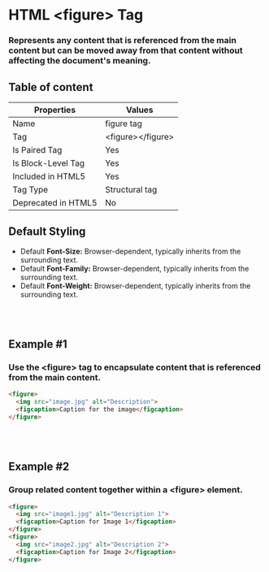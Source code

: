 # HTML &lt;figure&gt; Tag

### Represents any content that is referenced from the main content but can be moved away from that content without affecting the document's meaning.



## Table of content


| Properties            | Values                                                               |
|---------------------|----------------------------------------------------------------------|
| Name                | figure tag                                                |
| Tag                 | &lt;figure&gt;&lt;/figure&gt;                                            |
| Is Paired Tag       | Yes                                                  |
| Is Block-Level Tag  | Yes                                |
| Included in HTML5   | Yes     |
| Tag Type            | Structural tag     |
| Deprecated in HTML5 | No     |


## Default Styling


-	Default **Font-Size:** Browser-dependent, typically inherits from the surrounding text.
-	Default **Font-Family:** Browser-dependent, typically inherits from the surrounding text.
-	Default **Font-Weight:** Browser-dependent, typically inherits from the surrounding text.


<br>
<br>

## Example #1
### Use the &lt;figure&gt; tag to encapsulate content that is referenced from the main content.
```html
<figure>
  <img src="image.jpg" alt="Description">
  <figcaption>Caption for the image</figcaption>
</figure>
``` 
<br>
<br>

## Example #2
### Group related content together within a &lt;figure&gt; element.
```html
<figure>
  <img src="image1.jpg" alt="Description 1">
  <figcaption>Caption for Image 1</figcaption>
</figure>
<figure>
  <img src="image2.jpg" alt="Description 2">
  <figcaption>Caption for Image 2</figcaption>
</figure>
``` 
<br>
<br>

